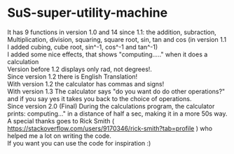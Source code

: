 # SuS-super-utility-machine <br>
It has 9 functions in version 1.0 and 14 since 1.1: the addition, subraction, Multiplication, division, squaring, square root, sin, tan and cos (in version 1.1 I added cubing, cube root, sin^-1, cos^-1 and tan^-1)<br>
I added some nice effects, that shows "computing....." when it does a calculation<br>
Version before 1.2 displays only rad, not degrees!.<br>
Since version 1.2 there is English Translation!<br>
With version 1.2 the calculator has commas and signs!<br>
With version 1.3 The calculator says "do you want do do other operations?" and if you say yes it takes you back to the choice of operations.<br>
Since version 2.0 (Final) During the calculations program, the calculator prints: computing..." in a distance of half a sec, making it in a more 50s way.<br>
A special thanks goes to Rick Smith ( https://stackoverflow.com/users/9170346/rick-smith?tab=profile ) who helped me a lot on writing the code.<br>
If you want you can use the code for inspiration :)

